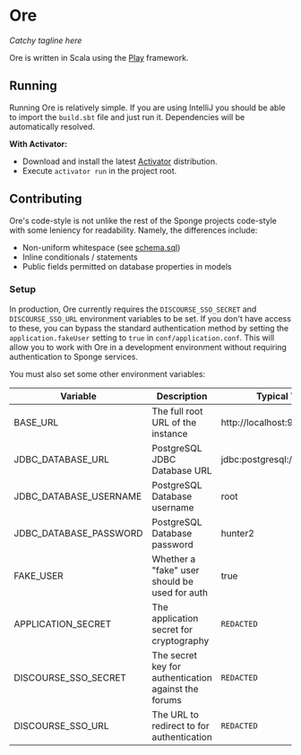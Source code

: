 Ore
===

*Catchy tagline here*
 
Ore is written in Scala using the [Play](https://www.playframework.com/) framework.

## Running

Running Ore is relatively simple. If you are using IntelliJ you should be able to import the `build.sbt` file and
just run it. Dependencies will be automatically resolved.

**With Activator:**
* Download and install the latest [Activator](https://www.lightbend.com/activator/download) distribution.
* Execute `activator run` in the project root.

## Contributing

Ore's code-style is not unlike the rest of the Sponge projects code-style with some leniency for readability.
Namely, the differences include:
* Non-uniform whitespace (see [schema.sql](app/models/db/schema.scala))
* Inline conditionals / statements
* Public fields permitted on database properties in models

### Setup

In production, Ore currently requires the `DISCOURSE_SSO_SECRET` and `DISCOURSE_SSO_URL` environment variables to be set.
If you don't have access to these, you can bypass the standard authentication method by setting the 
`application.fakeUser` setting to `true` in `conf/application.conf`. This will allow you to work with Ore in a 
development environment without requiring authentication to Sponge services.

You must also set some other environment variables:

| Variable               | Description                                          | Typical Value                   | Required |
| ---------------------- | ---------------------------------------------------- | ------------------------------- | -------- |
| BASE_URL               | The full root URL of the instance                    | http://localhost:9000           | Yes      |
| JDBC_DATABASE_URL      | PostgreSQL JDBC Database URL                         | jdbc:postgresql://localhost/ore | Yes      |
| JDBC_DATABASE_USERNAME | PostgreSQL Database username                         | root                            | Yes      |
| JDBC_DATABASE_PASSWORD | PostgreSQL Database password                         | hunter2                         | No       |
| FAKE_USER              | Whether a "fake" user should be used for auth        | true                            | No       |
| APPLICATION_SECRET     | The application secret for cryptography              | `REDACTED`                      | No       |
| DISCOURSE_SSO_SECRET   | The secret key for authentication against the forums | `REDACTED`                      | No       |
| DISCOURSE_SSO_URL      | The URL to redirect to for authentication            | `REDACTED`                      | No       |
